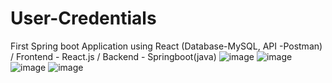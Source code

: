 # User-Credentials
First Spring boot Application using React (Database-MySQL, API -Postman) / Frontend -  React.js / Backend - Springboot(java)
![image](https://github.com/kaazif/User-Credentials/assets/73253420/ffee4553-6cfc-45b9-b91a-90a6535ab465)
![image](https://github.com/kaazif/User-Credentials/assets/73253420/f469523a-0577-44b3-9348-51bfff0e0f8e)
![image](https://github.com/kaazif/User-Credentials/assets/73253420/96eec105-39ab-46bb-9a05-26840091a565)
![image](https://github.com/kaazif/User-Credentials/assets/73253420/fc439126-43b1-417f-b9ec-efa20f7a0591)
